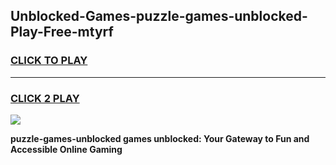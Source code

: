 
## Unblocked-Games-puzzle-games-unblocked-Play-Free-mtyrf
<h3>
<a href="https://premium76.site?title=puzzle-games-unblocked&ref=10A">CLICK TO PLAY</a></h3>
<hr>

<h3>
<a href="https://premium76.site?title=puzzle-games-unblocked&ref=10A">CLICK 2 PLAY</a>
  
</h3>

<a href="https://premium76.site?title=puzzle-games-unblocked&ref=10A"><img src="https://clearcache.store/games.png"></a>


**puzzle-games-unblocked games unblocked: Your Gateway to Fun and Accessible Online Gaming**
